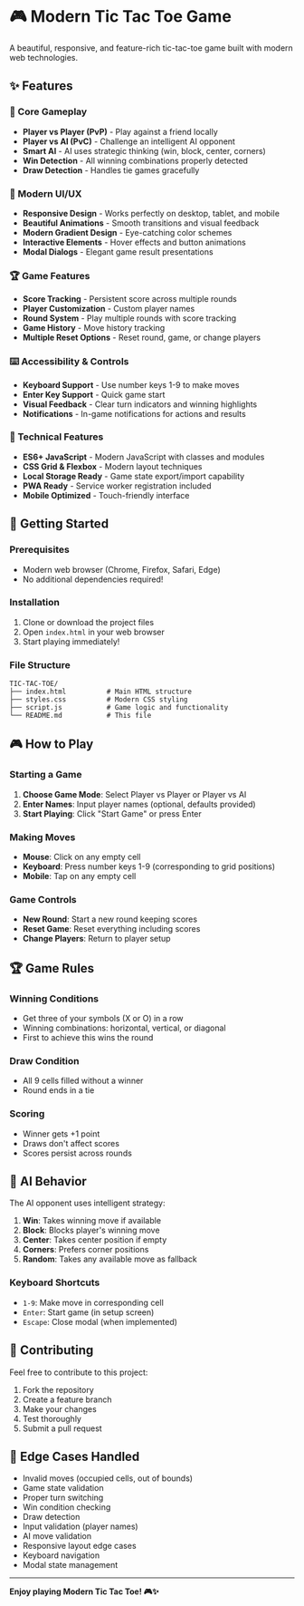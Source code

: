 # 🎮 Modern Tic Tac Toe Game

A beautiful, responsive, and feature-rich tic-tac-toe game built with modern web technologies.

## ✨ Features

### 🎯 Core Gameplay
- **Player vs Player (PvP)** - Play against a friend locally
- **Player vs AI (PvC)** - Challenge an intelligent AI opponent
- **Smart AI** - AI uses strategic thinking (win, block, center, corners)
- **Win Detection** - All winning combinations properly detected
- **Draw Detection** - Handles tie games gracefully

### 🎨 Modern UI/UX
- **Responsive Design** - Works perfectly on desktop, tablet, and mobile
- **Beautiful Animations** - Smooth transitions and visual feedback
- **Modern Gradient Design** - Eye-catching color schemes
- **Interactive Elements** - Hover effects and button animations
- **Modal Dialogs** - Elegant game result presentations

### 🏆 Game Features
- **Score Tracking** - Persistent score across multiple rounds
- **Player Customization** - Custom player names
- **Round System** - Play multiple rounds with score tracking
- **Game History** - Move history tracking
- **Multiple Reset Options** - Reset round, game, or change players

### ⌨️ Accessibility & Controls
- **Keyboard Support** - Use number keys 1-9 to make moves
- **Enter Key Support** - Quick game start
- **Visual Feedback** - Clear turn indicators and winning highlights
- **Notifications** - In-game notifications for actions and results

### 🔧 Technical Features
- **ES6+ JavaScript** - Modern JavaScript with classes and modules
- **CSS Grid & Flexbox** - Modern layout techniques
- **Local Storage Ready** - Game state export/import capability
- **PWA Ready** - Service worker registration included
- **Mobile Optimized** - Touch-friendly interface

## 🚀 Getting Started

### Prerequisites
- Modern web browser (Chrome, Firefox, Safari, Edge)
- No additional dependencies required!

### Installation
1. Clone or download the project files
2. Open `index.html` in your web browser
3. Start playing immediately!

### File Structure
```
TIC-TAC-TOE/
├── index.html          # Main HTML structure
├── styles.css          # Modern CSS styling
├── script.js           # Game logic and functionality
└── README.md           # This file
```

## 🎮 How to Play

### Starting a Game
1. **Choose Game Mode**: Select Player vs Player or Player vs AI
2. **Enter Names**: Input player names (optional, defaults provided)
3. **Start Playing**: Click "Start Game" or press Enter

### Making Moves
- **Mouse**: Click on any empty cell
- **Keyboard**: Press number keys 1-9 (corresponding to grid positions)
- **Mobile**: Tap on any empty cell

### Game Controls
- **New Round**: Start a new round keeping scores
- **Reset Game**: Reset everything including scores
- **Change Players**: Return to player setup

## 🏆 Game Rules

### Winning Conditions
- Get three of your symbols (X or O) in a row
- Winning combinations: horizontal, vertical, or diagonal
- First to achieve this wins the round

### Draw Condition
- All 9 cells filled without a winner
- Round ends in a tie

### Scoring
- Winner gets +1 point
- Draws don't affect scores
- Scores persist across rounds

## 🤖 AI Behavior

The AI opponent uses intelligent strategy:

1. **Win**: Takes winning move if available
2. **Block**: Blocks player's winning move
3. **Center**: Takes center position if empty
4. **Corners**: Prefers corner positions
5. **Random**: Takes any available move as fallback

### Keyboard Shortcuts
- `1-9`: Make move in corresponding cell
- `Enter`: Start game (in setup screen)
- `Escape`: Close modal (when implemented)

## 🤝 Contributing

Feel free to contribute to this project:
1. Fork the repository
2. Create a feature branch
3. Make your changes
4. Test thoroughly
5. Submit a pull request


## 🎯 Edge Cases Handled

- Invalid moves (occupied cells, out of bounds)
- Game state validation
- Proper turn switching
- Win condition checking
- Draw detection
- Input validation (player names)
- AI move validation
- Responsive layout edge cases
- Keyboard navigation
- Modal state management

---

**Enjoy playing Modern Tic Tac Toe! 🎮✨**
